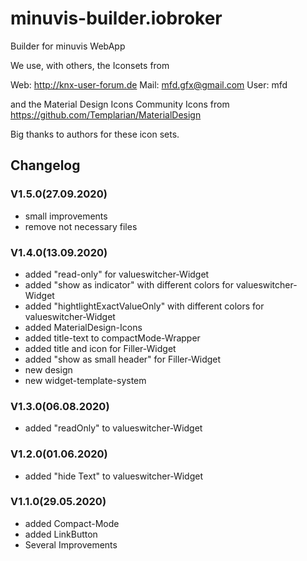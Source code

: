 # minuvis-builder.iobroker
Builder for minuvis WebApp

We use, with others, the Iconsets from

Web: http://knx-user-forum.de Mail: mfd.gfx@gmail.com User: mfd

and the Material Design Icons Community Icons from https://github.com/Templarian/MaterialDesign

Big thanks to authors for these icon sets.

## Changelog

### V1.5.0(27.09.2020)
* small improvements
* remove not necessary files

### V1.4.0(13.09.2020)
* added "read-only" for valueswitcher-Widget
* added "show as indicator" with different colors for valueswitcher-Widget
* added "hightlightExactValueOnly" with different colors for valueswitcher-Widget
* added MaterialDesign-Icons
* added title-text to compactMode-Wrapper
* added title and icon for Filler-Widget
* added "show as small header" for Filler-Widget
* new design
* new widget-template-system

### V1.3.0(06.08.2020)
* added "readOnly" to valueswitcher-Widget

### V1.2.0(01.06.2020)
* added "hide Text" to valueswitcher-Widget

### V1.1.0(29.05.2020)
* added Compact-Mode
* added LinkButton
* Several Improvements

